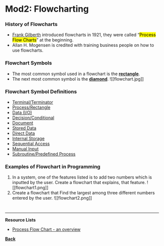# Mod2: Flowcharting
### History of Flowcharts
- [Frank Gilberth](https://www.sciencedirect.com/topics/engineering/process-flow-chart#:~:text=The%20flow%20process%20chart%20was,industrial%20engineering%20curricula%20(Wikipedia).) introduced flowcharts in 1921, they were called “<mark class="hltr-blue">Process Flow Charts</mark>” at the beginning.
- Allan H. Mogensen is credited with training business people on how to use flowcharts.
### Flowchart Symbols
- The most common symbol used in a flowchart is the **[rectangle](FlowchartRectangle.md)**.
- The next most common symbol is the **[diamond](FlowchartDiamond.md)**.
![[flowchart.jpg]]
### Flowchart Symbol Definitions
- [Terminal/Terminator](FlowchartTerminal.md)
- [Process/Rectangle](FlowchartRectangle.md)
- [Data (I/O)](FlowchartData.md)
- [Decision/Conditional](FlowchartDiamond.md)
- [Document](FlowchartDocument.md)
- [Stored Data](FlowchartStoredData.md)
- [Direct Data](FlowchartDirectData.md)
- [Internal Storage](FlowchartInternalStore.md)
- [Sequential Access](FlowchartSequential.md)
- [Manual Input](FlowchartManual.md)
- [Subroutine/Predefined Process](FlowchartSubroutineProcess.md)

### Examples of Flowchart in Programming
1. In a system, one of the features listed is to add two numbers which is inputted by the user. Create a flowchart that explains, that feature.
	![[flowchart1.png]]
2. Create a flowchart that Find the largest among three different numbers entered by the user.
	![[flowchart2.png]]

# 
---
**Resource Lists**
- [Process Flow Chart - an overview](https://www.sciencedirect.com/topics/engineering/process-flow-chart#:~:text=The%20flow%20process%20chart%20was,industrial%20engineering%20curricula%20(Wikipedia).)

**[Back](COMPROG11LEC.md)**